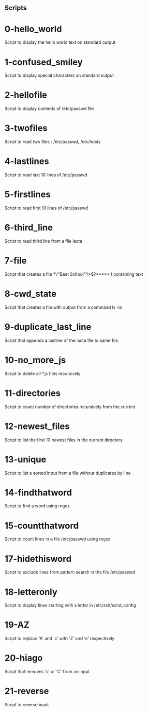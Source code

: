 ## Scripts

# 0-hello_world
Script to display the hello world text on standard output

# 1-confused_smiley
Script to display special characters on standard output

# 2-hellofile
Script to display contents of /etc/passwd file

# 3-twofiles
Script to read two files : /etc/passwd, /etc/hosts

# 4-lastlines
Script to read last 10 lines of /etc/passwd

# 5-firstlines
Script to read first 10 lines of /etc/passwd

# 6-third_line
Script to read third line from a file iacta

# 7-file
Script that creates a file \*\\'"Best School"\'\\*$\?\*\*\*\*\*:) containing text

# 8-cwd_state
Script that creates a file with output from a command ls -la

# 9-duplicate_last_line
Script that appends a lastline of the iacta file to same file.

# 10-no_more_js
Script to delete all *.js files recursively

# 11-directories
Script to count number of directories recursively from the current

# 12-newest_files
Script to list the first 10 newest files in the current directory

# 13-unique
Script to list a sorted input from a file without duplicates by line

# 14-findthatword
Script to find a word using regex

# 15-countthatword
Script to count lines in a file /etc/passwd using regex

# 17-hidethisword
Script to exclude lines from pattern search in the file  /etc/passwd

# 18-letteronly
Script to display lines starting with a letter in /etc/ssh/sshd_config

# 19-AZ
Script to replace 'A' and 'c' with 'Z' and 'e' respectively

# 20-hiago
Script that removes 'c' or 'C' from an input

# 21-reverse
Script to reverse input

